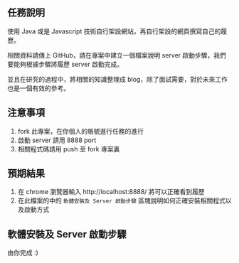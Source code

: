 任務說明
--------

使用 Java 或是 Javascript 技術自行架設網站，再自行架設的網頁撰寫自己的履歷。

相關資料請傳上 GitHub，請在專案中建立一個檔案說明 server 啟動步驟，我們要能夠根據步驟將履歷 server 啟動完成。

並且在研究的過程中，將相關的知識整理成 blog，除了面試需要，對於未來工作也是一個有效的參考。

注意事項
--------

1.	fork 此專案，在你個人的帳號進行任務的進行
2.	啟動 server 請用 8888 port
3.	相關程式碼請用 push 至 fork 專案裏

預期結果
--------

1.	在 chrome 瀏覽器輸入 http://localhost:8888/ 將可以正確看到履歷
2.	在此檔案的中的 `軟體安裝及 Server 啟動步驟` 區塊說明如何正確安裝相關程式以及啟動方式

軟體安裝及 Server 啟動步驟
--------------------------

由你完成 :)
